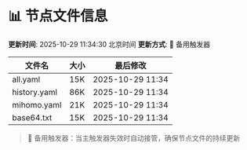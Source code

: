 # 📊 节点文件信息

**更新时间**: 2025-10-29 11:34:30 北京时间
**更新方式**: 🔄 备用触发器

| 文件名 | 大小 | 最后修改 |
|--------|------|----------|
| all.yaml | 15K | 2025-10-29 11:34 |
| history.yaml | 86K | 2025-10-29 11:34 |
| mihomo.yaml | 21K | 2025-10-29 11:34 |
| base64.txt | 15K | 2025-10-29 11:34 |

> 🔄 备用触发器：当主触发器失效时自动接管，确保节点文件的持续更新

